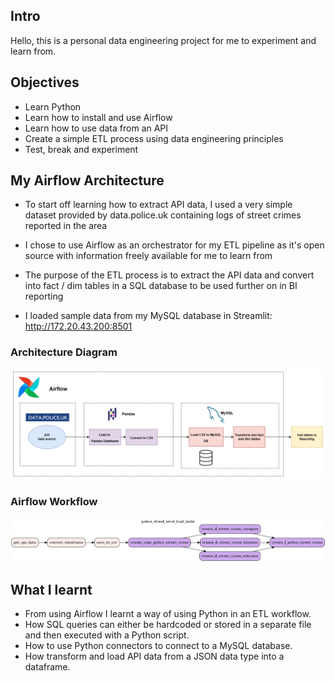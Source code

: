## Intro
Hello, this is a personal data engineering project for me to experiment and learn from.

## Objectives
- Learn Python
- Learn how to install and use Airflow
- Learn how to use data from an API
- Create a simple ETL process using data engineering principles
- Test, break and experiment

## My Airflow Architecture
- To start off learning how to extract API data, I used a very simple dataset provided by data.police.uk containing logs of street crimes reported in the area

- I chose to use Airflow as an orchestrator for my ETL pipeline as it's open source with information freely available for me to learn from

- The purpose of the ETL process is to extract the API data and convert into fact / dim tables in a SQL database to be used further on in BI reporting

- I loaded sample data from my MySQL database in Streamlit: http://172.20.43.200:8501

### Architecture Diagram

![airflow architecture](https://github.com/jm-2oo/airflow/blob/main/images/police_architecture.png)

### Airflow Workflow
![airflow workflow](https://github.com/jm-2oo/airflow/blob/main/images/police.png)

## What I learnt
- From using Airflow I learnt a way of using Python in an ETL workflow.
- How SQL queries can either be hardcoded or stored in a separate file and then executed with a Python script.
- How to use Python connectors to connect to a MySQL database.
- How transform and load API data from a JSON data type into a dataframe. 
